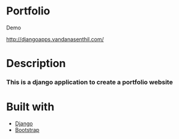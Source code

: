 <h1>Portfolio</h1>
<p>Demo<p>
<a href="http://djangoapps.vandanasenthil.com/">http://djangoapps.vandanasenthil.com/</a>
<h1>Description</h1>
<h3>This is a django application to create a portfolio website</h3>
<h1>Built with</h1>
<ul>
  <li><a href="https://www.djangoproject.com/">Django</a></li>
  <li><a href="https://getbootstrap.com">Bootstrap</a></li>
</ul>
